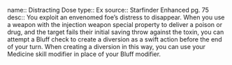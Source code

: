 name:: Distracting Dose 
type:: Ex
source:: Starfinder Enhanced pg. 75
desc:: You exploit an envenomed foe’s distress to disappear. When you use a weapon with the injection weapon special property to deliver a poison or drug, and the target fails their initial saving throw against the toxin, you can attempt a Bluff check to create a diversion as a swift action before the end of your turn. When creating a diversion in this way, you can use your Medicine skill modifier in place of your Bluff modifier.

